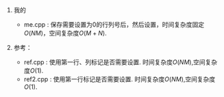 1. 我的
    - me.cpp : 保存需要设置为0的行列号后，然后设置，时间复杂度固定$O(NM)$，空间复杂度$O(M+N)$.
    
2. 参考：
    - ref.cpp : 使用第一行、列标记是否需要设置. 时间复杂度$O(NM)$,空间复杂度$O(1)$.
    - ref2.cpp : 使用第一行标记是否需要设置. 时间复杂度$O(NM)$,空间复杂度$O(1)$.

